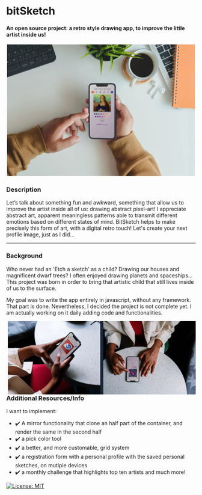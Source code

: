 # bitSketch
#### An open source project: a retro style drawing app, to improve the little artist inside us!

<p align="center">
<img width="500" src="./project/monnalisa.jpg">
</p>

### Description
Let’s talk about something fun and awkward, something that allow us to improve the artist inside all of us: drawing abstract pixel-art!
I appreciate abstract art, apparent meaningless patterns able to transmit different emotions based on different states of mind. BitSketch helps to make precisely this form of art, with a digital retro touch!
Let's create your next profile image, just as I did...
<hr>

### Background
Who never had an 'Etch a sketch' as a child? Drawing our houses and magnificent dwarf trees? I often enjoyed drawing planets and spaceships... This project was born in order to bring that artistic child that still lives inside of us to the surface.

My goal was to write the app entirely in javascript, without any framework. That part is done. Nevertheless, I decided the project is not complete yet. I am actually working on it daily adding code and functionalities.

<img align="right" src="./project/abstract-wow.jpg" width="500">

### Additional Resources/Info
I want to implement:

- ✔️ A mirror functionality that clone an half part of the container, and render the same in the second half
- ✔️ a pick color tool
- ✔️ a better, and more customable, grid system
- ✔️ a registration form with a personal profile with the saved personal sketches, on mutiple devices
- ✔️ a monthly challenge that highlights top ten artists
and much more!

[![License: MIT](https://img.shields.io/badge/License-MIT-yellow.svg)](https://opensource.org/licenses/MIT) 
